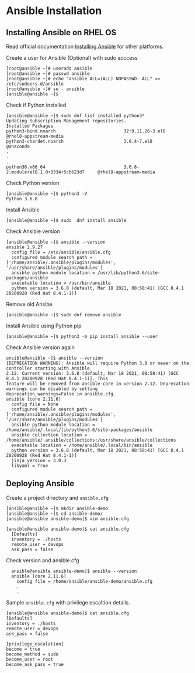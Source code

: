# Ansible Installation

## Installing Ansible on RHEL OS

Read official documentation [Installing Ansible](https://docs.ansible.com/ansible/latest/installation_guide/intro_installation.html) for other platforms.

Create a user for Ansible (Optional) with sudo acccess

```shell
[root@ansible ~]# useradd ansible
[root@ansible ~]# passwd ansible
[root@ansible ~]# echo "ansible ALL=(ALL) NOPASSWD: ALL" >> /etc/sudoers.d/ansible
[root@ansible ~]# su - ansible
[ansible@ansible ~]$ 
```

Check if Python installed

```shell
[ansible@ansible ~]$ sudo dnf list installed python3*
Updating Subscription Management repositories.
Installed Packages
python3-bind.noarch                          32:9.11.26-3.el8                         @rhel8-appstream-media
python3-chardet.noarch                       3.0.4-7.el8                              @anaconda             
.
.
.   
python36.x86_64                              3.6.8-2.module+el8.1.0+3334+5cb623d7     @rhel8-appstream-media
```

Check Python version

```shell
[ansible@ansible ~]$ python3 -V
Python 3.6.8
```

Install Ansible

```shell
[ansible@ansible ~]$ sudo  dnf install ansible
```

Check Ansible version

```shell
[ansible@ansible ~]$ ansible --version
ansible 2.9.27
  config file = /etc/ansible/ansible.cfg
  configured module search path = ['/home/ansible/.ansible/plugins/modules', '/usr/share/ansible/plugins/modules']
  ansible python module location = /usr/lib/python3.6/site-packages/ansible
  executable location = /usr/bin/ansible
  python version = 3.6.8 (default, Mar 18 2021, 08:58:41) [GCC 8.4.1 20200928 (Red Hat 8.4.1-1)]
```

Remove old Ansibe

```shell
[ansible@ansible ~]$ sudo dnf remove ansible
```

Install Ansible using Python pip

```shell
[ansible@ansible ~]$ python3 -m pip install ansible --user
```

Check Ansible version again

```shell
ansible@ansible ~]$ ansible --version
[DEPRECATION WARNING]: Ansible will require Python 3.8 or newer on the controller starting with Ansible 
2.12. Current version: 3.6.8 (default, Mar 18 2021, 08:58:41) [GCC 8.4.1 20200928 (Red Hat 8.4.1-1)]. This 
feature will be removed from ansible-core in version 2.12. Deprecation warnings can be disabled by setting 
deprecation_warnings=False in ansible.cfg.
ansible [core 2.11.6] 
  config file = None
  configured module search path = ['/home/ansible/.ansible/plugins/modules', '/usr/share/ansible/plugins/modules']
  ansible python module location = /home/ansible/.local/lib/python3.6/site-packages/ansible
  ansible collection location = /home/ansible/.ansible/collections:/usr/share/ansible/collections
  executable location = /home/ansible/.local/bin/ansible
  python version = 3.6.8 (default, Mar 18 2021, 08:58:41) [GCC 8.4.1 20200928 (Red Hat 8.4.1-1)]
  jinja version = 3.0.3
  libyaml = True
```

## Deploying Ansible

Create a project directory and `ansible.cfg`

```shell
[ansible@ansible ~]$ mkdir ansible-demo
[ansible@ansible ~]$ cd ansible-demo/
[ansible@ansible ansible-demo]$ vim ansible.cfg

[ansible@ansible ansible-demo]$ cat ansible.cfg 
  [Defaults]
  inventory = ./hosts 
  remote_user = devops
  ask_pass = false       
```

Check version and ansible.cfg

```shell
  ansible@ansible ansible-demo]$ ansible --version
  ansible [core 2.11.6] 
    config file = /home/ansible/ansible-demo/ansible.cfg
    .
    .
```

Sample `ansible.cfg` with privilege escaltion details.

```shell
[ansible@ansible ansible-demo]$ cat ansible.cfg 
[Defaults]
inventory = ./hosts 
remote_user = devops
ask_pass = false       

[privilege_escalation]
become = true 
become_method = sudo
become_user = root 
become_ask_pass = true
```